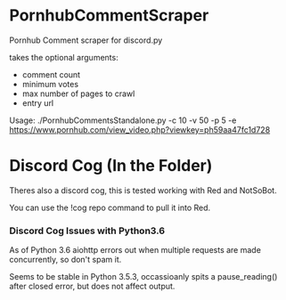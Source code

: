# PornhubCommentScraper
Pornhub Comment scraper for discord.py

takes the optional arguments:

  * comment count
  * minimum votes
  * max number of pages to crawl
  * entry url

Usage: ./PornhubCommentsStandalone.py -c 10 -v 50 -p 5 -e https://www.pornhub.com/view_video.php?viewkey=ph59aa47fc1d728

# Discord Cog (In the Folder)
Theres also a discord cog, this is tested working with Red and NotSoBot. 

You can use the !cog repo command to pull it into Red.

### Discord Cog Issues with Python3.6 ###
As of Python 3.6 aiohttp errors out when multiple requests are made concurrently, so don't spam it.

Seems to be stable in Python 3.5.3, occassioanly spits a pause_reading() after closed error, but does not affect output.



